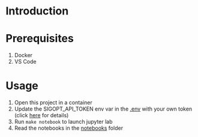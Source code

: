 # Introduction

# Prerequisites

1. Docker
2. VS Code

# Usage

1. Open this project in a container
2. Update the SIGOPT_API_TOKEN env var in the [.env](.env) with your own token (click [here](https://app.sigopt.com/docs/tutorial/experiment#token) for details)
3. Run `make notebook` to launch jupyter lab
4. Read the notebooks in the [notebooks](notebooks) folder